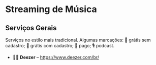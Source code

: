 # Streaming de Música

## Serviços Gerais

Serviços no estilo mais tradicional. Algumas marcações: 🎁 grátis sem cadastro; 🪪 grátis com cadastro; 💸 pago; 🎙 podcast.

* 🎁💸 **Deezer** – https://www.deezer.com/br/